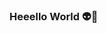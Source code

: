 ### Heeello World 👽🚀
<!--
**LuuizAlves/LuuizAlves** is a ✨ _special_ ✨ repository because its `README.md` (this file) appears on your GitHub profile.

> Licenciando em Computação - 7° Período 💻
> Desenvolvedor e Apaixonado por Programação ❤
> Que a força esteja com você! 👽

Here are some ideas to get you started:

- 🔭 I’m currently working on ...
- 🌱 I’m currently learning ...
- 👯 I’m looking to collaborate on ...
- 🤔 I’m looking for help with ...
- 💬 Ask me about ...
- 📫 How to reach me: ...
- 😄 Pronouns: ...
- ⚡ Fun fact: ...
-->
